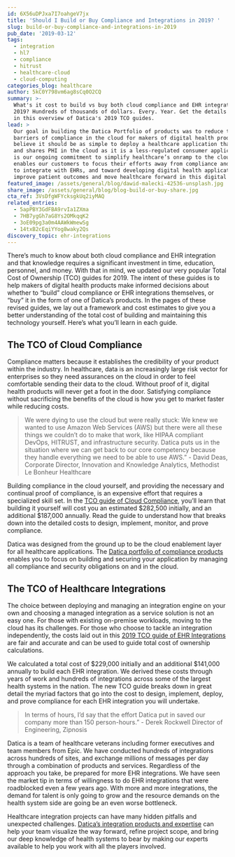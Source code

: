 ```yaml
---
id: 6X56uDPJxa7I7oahgeV7jx
title: 'Should I Build or Buy Compliance and Integrations in 2019? '
slug: build-or-buy-compliance-and-integrations-in-2019
pub_date: '2019-03-12'
tags:
  - integration
  - hl7
  - compliance
  - hitrust
  - healthcare-cloud
  - cloud-computing
categories_blog: healthcare
author: 5kC0Y798vm6ag8sCq0O2CQ
summary: >-
  What's it cost to build vs buy both cloud compliance and EHR integration in
  2019? Hundreds of thousands of dollars. Every. Year. Get the details and costs
  in this overview of Datica's 2019 TCO guides. 
lead: >
  Our goal in building the Datica Portfolio of products was to reduce the
  barriers of compliance in the cloud for makers of digital health products. We
  believe it should be as simple to deploy a healthcare application that handles
  and shares PHI in the cloud as it is a less-regulated consumer application. It
  is our ongoing commitment to simplify healthcare’s onramp to the cloud that
  enables our customers to focus their efforts away from compliance and the work
  to integrate with EHRs, and toward developing digital health applications that
  improve patient outcomes and move healthcare forward in this digital age. 
featured_image: /assets/general/blog/dawid-malecki-42536-unsplash.jpg
share_image: /assets/general/blog/blog-build-or-buy-share.jpg
cta_ref: 3VsDfgWFYcksgkUq2iyMAQ
related_entries:
  - 5apPBY3GdFBA9rvIa1ZXma
  - 7HB7ygGh7aG8Ys2OMkqqK2
  - 3oE09pg3a0m4AAWkWmewSg
  - 14txB2cEqiYYog8waky2Qs
discovery_topic: ehr-integrations
---
```


There’s much to know about both cloud compliance and EHR integration and that knowledge requires a significant investment in time, education, personnel, and money. With that in mind, we updated our very popular Total Cost of Ownership (TCO) guides for 2019. The intent of these guides is to help makers of digital health products make informed decisions about whether to “build” cloud compliance or EHR integrations themselves, or “buy” it in the form of one of Datica’s products. In the pages of these revised guides, we lay out a framework and cost estimates to give you a better understanding of the total cost of building and maintaining this technology yourself. Here’s what you’ll learn in each guide.

## The TCO of Cloud Compliance

Compliance matters because it establishes the credibility of your product within the industry. In healthcare, data is an increasingly large risk vector for enterprises so they need assurances on the cloud in order to feel comfortable sending their data to the cloud. Without proof of it, digital health products will never get a foot in the door. Satisfying compliance without sacrificing the benefits of the cloud is how you get to market faster while reducing costs. 

> We were dying to use the cloud but were really stuck: We knew we wanted to use Amazon Web Services (AWS) but there were all these things we couldn’t do to make that work, like HIPAA compliant DevOps, HITRUST, and infrastructure security. Datica puts us in the situation where we can get back to our core competency because they handle everything we need to be able to use AWS.” - David Deas, Corporate Director, Innovation and Knowledge Analytics, Methodist Le Bonheur Healthcare

Building compliance in the cloud yourself, and providing the necessary and continual proof of compliance, is an expensive effort that requires a specialized skill set. In the [TCO guide of Cloud Compliance](https://datica.com/guide/total-cost-of-ownership-of-cloud-compliance/), you’ll learn that building it yourself will cost you an estimated $282,500 initially, and an additional $187,000 annually. Read the guide to understand how that breaks down into the detailed costs to design, implement, monitor, and prove compliance. 

Datica was designed from the ground up to be the cloud enablement layer for all healthcare applications. The [Datica portfolio of compliance products](https://datica.com/cloud-compliance/) enables you to focus on building and securing your application by managing all compliance and security obligations on and in the cloud. 

## The TCO of Healthcare Integrations

The choice between deploying and managing an integration engine on your own and choosing a managed integration as a service solution is not an easy one. For those with existing on-premise workloads, moving to the cloud has its challenges. For those who choose to tackle an integration independently, the costs laid out in this [2019 TCO guide of EHR Integrations](https://datica.com/guide/total-cost-of-ownership-of-integrations/) are fair and accurate and can be used to guide total cost of ownership calculations. 

We calculated a total cost of $229,000 initially and an additional $141,000 annually to build each EHR integration. We derived these costs through years of work and hundreds of integrations across some of the largest health systems in the nation. The new TCO guide breaks down in great detail the myriad factors that go into the cost to design, implement, deploy, and prove compliance for each EHR integration you will undertake. 

> In terms of hours, I’d say that the effort Datica put in saved our company more than 150 person-hours.” - Derek Rockwell Director of Engineering, Zipnosis

Datica is a team of healthcare veterans including former executives and team members from Epic. We have conducted hundreds of integrations across hundreds of sites, and exchange millions of messages per day through a combination of products and services. Regardless of the approach you take, be prepared for more EHR integrations. We have seen the market tip in terms of willingness to do EHR integrations that were roadblocked even a few years ago. With more and more integrations, the demand for talent is only going to grow and the resource demands on the health system side are going be an even worse bottleneck.

Healthcare integration projects can have many hidden pitfalls and unexpected challenges. [Datica’s integration products and expertise](https://datica.com/ehr-integration/) can help your team visualize the way forward, refine project scope, and bring our deep knowledge of health systems to bear by making our experts available to help you work with all the players involved.

  
